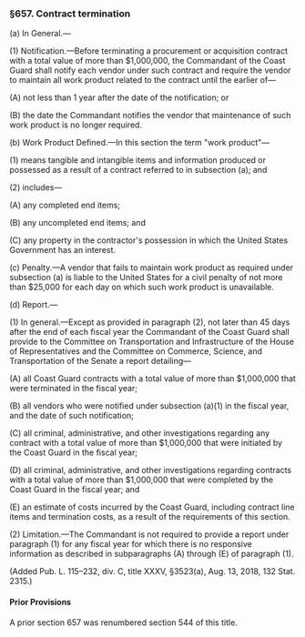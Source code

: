 ### §657. Contract termination ###

(a) In General.—

(1) Notification.—Before terminating a procurement or acquisition contract with a total value of more than $1,000,000, the Commandant of the Coast Guard shall notify each vendor under such contract and require the vendor to maintain all work product related to the contract until the earlier of—

(A) not less than 1 year after the date of the notification; or

(B) the date the Commandant notifies the vendor that maintenance of such work product is no longer required.

(b) Work Product Defined.—In this section the term "work product"—

(1) means tangible and intangible items and information produced or possessed as a result of a contract referred to in subsection (a); and

(2) includes—

(A) any completed end items;

(B) any uncompleted end items; and

(C) any property in the contractor's possession in which the United States Government has an interest.

(c) Penalty.—A vendor that fails to maintain work product as required under subsection (a) is liable to the United States for a civil penalty of not more than $25,000 for each day on which such work product is unavailable.

(d) Report.—

(1) In general.—Except as provided in paragraph (2), not later than 45 days after the end of each fiscal year the Commandant of the Coast Guard shall provide to the Committee on Transportation and Infrastructure of the House of Representatives and the Committee on Commerce, Science, and Transportation of the Senate a report detailing—

(A) all Coast Guard contracts with a total value of more than $1,000,000 that were terminated in the fiscal year;

(B) all vendors who were notified under subsection (a)(1) in the fiscal year, and the date of such notification;

(C) all criminal, administrative, and other investigations regarding any contract with a total value of more than $1,000,000 that were initiated by the Coast Guard in the fiscal year;

(D) all criminal, administrative, and other investigations regarding contracts with a total value of more than $1,000,000 that were completed by the Coast Guard in the fiscal year; and

(E) an estimate of costs incurred by the Coast Guard, including contract line items and termination costs, as a result of the requirements of this section.

(2) Limitation.—The Commandant is not required to provide a report under paragraph (1) for any fiscal year for which there is no responsive information as described in subparagraphs (A) through (E) of paragraph (1).

(Added Pub. L. 115–232, div. C, title XXXV, §3523(a), Aug. 13, 2018, 132 Stat. 2315.)

#### Prior Provisions ####

A prior section 657 was renumbered section 544 of this title.